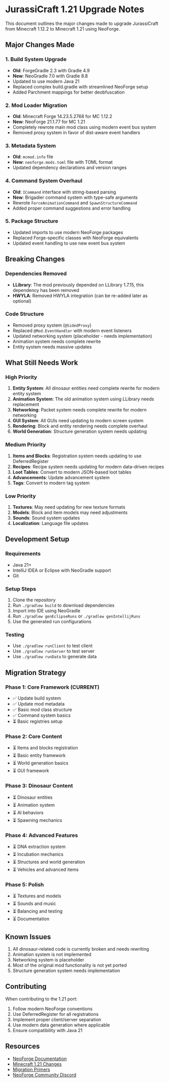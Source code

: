 # JurassiCraft 1.21 Upgrade Notes

This document outlines the major changes made to upgrade JurassiCraft from Minecraft 1.12.2 to Minecraft 1.21 using NeoForge.

## Major Changes Made

### 1. Build System Upgrade
- **Old**: ForgeGradle 2.3 with Gradle 4.9
- **New**: NeoGradle 7.0 with Gradle 8.8
- Updated to use modern Java 21
- Replaced complex build.gradle with streamlined NeoForge setup
- Added Parchment mappings for better deobfuscation

### 2. Mod Loader Migration
- **Old**: Minecraft Forge 14.23.5.2768 for MC 1.12.2
- **New**: NeoForge 21.1.77 for MC 1.21
- Completely rewrote main mod class using modern event bus system
- Removed proxy system in favor of dist-aware event handlers

### 3. Metadata System
- **Old**: `mcmod.info` file
- **New**: `neoforge.mods.toml` file with TOML format
- Updated dependency declarations and version ranges

### 4. Command System Overhaul
- **Old**: `ICommand` interface with string-based parsing
- **New**: Brigadier command system with type-safe arguments
- Rewrote `ForceAnimationCommand` and `SpawnStructureCommand`
- Added proper command suggestions and error handling

### 5. Package Structure
- Updated imports to use modern NeoForge packages
- Replaced Forge-specific classes with NeoForge equivalents
- Updated event handling to use new event bus system

## Breaking Changes

### Dependencies Removed
- **LLibrary**: The mod previously depended on LLibrary 1.7.15, this dependency has been removed
- **HWYLA**: Removed HWYLA integration (can be re-added later as optional)

### Code Structure
- Removed proxy system (`@SidedProxy`)
- Replaced `@Mod.EventHandler` with modern event listeners
- Updated networking system (placeholder - needs implementation)
- Animation system needs complete rewrite
- Entity system needs massive updates

## What Still Needs Work

### High Priority
1. **Entity System**: All dinosaur entities need complete rewrite for modern entity system
2. **Animation System**: The old animation system using LLibrary needs replacement
3. **Networking**: Packet system needs complete rewrite for modern networking
4. **GUI System**: All GUIs need updating to modern screen system
5. **Rendering**: Block and entity rendering needs complete overhaul
6. **World Generation**: Structure generation system needs updating

### Medium Priority
1. **Items and Blocks**: Registration system needs updating to use DeferredRegister
2. **Recipes**: Recipe system needs updating for modern data-driven recipes
3. **Loot Tables**: Convert to modern JSON-based loot tables
4. **Advancements**: Update advancement system
5. **Tags**: Convert to modern tag system

### Low Priority
1. **Textures**: May need updating for new texture formats
2. **Models**: Block and item models may need adjustments
3. **Sounds**: Sound system updates
4. **Localization**: Language file updates

## Development Setup

### Requirements
- Java 21+
- IntelliJ IDEA or Eclipse with NeoGradle support
- Git

### Setup Steps
1. Clone the repository
2. Run `./gradlew build` to download dependencies
3. Import into IDE using NeoGradle
4. Run `./gradlew genEclipseRuns` or `./gradlew genIntellijRuns`
5. Use the generated run configurations

### Testing
- Use `./gradlew runClient` to test client
- Use `./gradlew runServer` to test server
- Use `./gradlew runData` to generate data

## Migration Strategy

### Phase 1: Core Framework (CURRENT)
- ✅ Update build system
- ✅ Update mod metadata
- ✅ Basic mod class structure
- ✅ Command system basics
- ⏳ Basic registries setup

### Phase 2: Core Content
- ⏳ Items and blocks registration
- ⏳ Basic entity framework
- ⏳ World generation basics
- ⏳ GUI framework

### Phase 3: Dinosaur Content
- ⏳ Dinosaur entities
- ⏳ Animation system
- ⏳ AI behaviors
- ⏳ Spawning mechanics

### Phase 4: Advanced Features
- ⏳ DNA extraction system
- ⏳ Incubation mechanics
- ⏳ Structures and world generation
- ⏳ Vehicles and advanced items

### Phase 5: Polish
- ⏳ Textures and models
- ⏳ Sounds and music
- ⏳ Balancing and testing
- ⏳ Documentation

## Known Issues

1. All dinosaur-related code is currently broken and needs rewriting
2. Animation system is not implemented
3. Networking system is placeholder
4. Most of the original mod functionality is not yet ported
5. Structure generation system needs implementation

## Contributing

When contributing to the 1.21 port:
1. Follow modern NeoForge conventions
2. Use DeferredRegister for all registrations
3. Implement proper client/server separation
4. Use modern data generation where applicable
5. Ensure compatibility with Java 21

## Resources

- [NeoForge Documentation](https://docs.neoforged.net/)
- [Minecraft 1.21 Changes](https://minecraft.wiki/w/Java_Edition_1.21)
- [Migration Primers](https://gist.github.com/ChampionAsh5357/)
- [NeoForge Community Discord](https://discord.neoforged.net/)